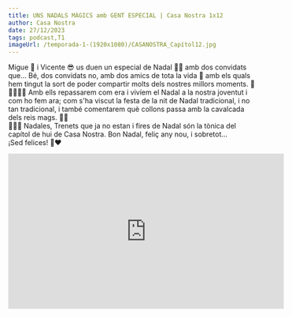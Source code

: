 ```yaml
---
title: UNS NADALS MÀGICS amb GENT ESPECIAL | Casa Nostra 1x12
author: Casa Nostra
date: 27/12/2023
tags: podcast,T1
imageUrl: /temporada-1-(1920x1080)/CASANOSTRA_Capítol12.jpg
---
```


<p>Migue 🥸 i Vicente 😎 us duen un especial de Nadal 🎄🎅 amb dos convidats que... Bé, dos convidats no, amb dos amics de tota la vida 💫 amb els quals hem tingut la sort de poder compartir molts dels nostres millors moments. 🤩 
<br>🧍‍♂️🧍‍♀️ Amb ells repassarem com era i vivíem el Nadal a la nostra joventut i com ho fem ara; com s&#39;ha viscut la festa de la nit de Nadal tradicional, i no tan tradicional, i també comentarem què collons passa amb la cavalcada dels reis mags. 👑🤴
<br>🎤🚂🎡 Nadales, Trenets que ja no estan i fires de Nadal són la tònica del capítol de hui de Casa Nostra. Bon Nadal, feliç any nou, i sobretot... 
<br>¡Sed felices! 🫶❤️</p>

<iframe width="560" height="315" src="https://www.youtube.com/embed/DEw9JhWCdsU?si=0mepu_oN4XDT_qPI" title="YouTube video player" frameborder="0" allow="accelerometer; autoplay; clipboard-write; encrypted-media; gyroscope; picture-in-picture; web-share" referrerpolicy="strict-origin-when-cross-origin" allowfullscreen></iframe>
